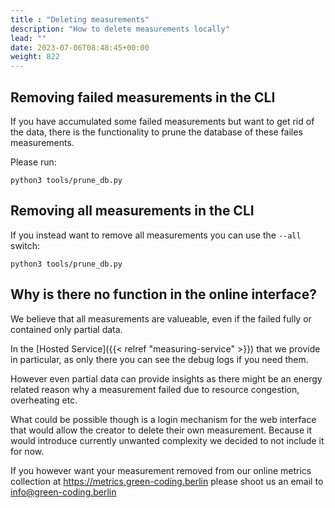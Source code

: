 ```yaml
---
title : "Deleting measurements"
description: "How to delete measurements locally"
lead: ""
date: 2023-07-06T08:48:45+00:00
weight: 822
---
```


## Removing failed measurements in the CLI

If you have accumulated some failed measurements but want to get rid of the data, there is the functionality
to prune the database of these failes measurements.

Please run:

```
python3 tools/prune_db.py
```

## Removing all measurements in the CLI

If you instead want to remove all measurements you can use the `--all` switch:

```
python3 tools/prune_db.py
```

## Why is there no function in the online interface?

We believe that all measurements are valueable, even if the failed fully or contained only partial data.

In the [Hosted Service]({{< relref "measuring-service" >}}) that we provide in particular, as only there you can see
the debug logs if you need them.

However even partial data can provide insights as there might be an energy related reason why a measurement failed
due to resource congestion, overheating etc.

What could be possible though is a login mechanism for the web interface that would allow the creator to delete their
own measurement. Because it would introduce currently unwanted complexity we decided to not include it for now.

If you however want your measurement removed from our online metrics collection at https://metrics.green-coding.berlin 
please shoot us an email to info@green-coding.berlin